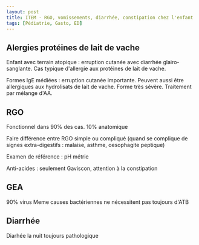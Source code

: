 ```yaml
---
layout: post
title: ITEM - RGO, vomissements, diarrhée, constipation chez l'enfant
tags: [Pédiatrie, Gasto, ED]
---
```


## Alergies protéines de lait de vache

Enfant avec terrain atopique : erruption cutanée avec diarrhée glairo-sanglante. Cas typique d'allergie aux protéines de lait de vache.

Formes IgE médiées : erruption cutanée importante. Peuvent aussi être allergiques aux hydrolisats de lait de vache. Forme très sévère. Traitement par mélange d'AA.

## RGO

Fonctionnel dans 90% des cas.
10% anatomique

Faire différence entre RGO simple ou compliqué (quand se complique de signes extra-digestifs : malaise, asthme, oesophagite peptique)

Examen de référence : pH métrie

Anti-acides : seulement Gaviscon, attention à la constipation

## GEA

90% virus
Meme causes bactériennes ne nécessitent pas toujours d'ATB

## Diarrhée

Diarhée la nuit toujours pathologique
